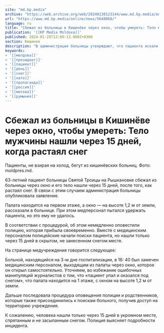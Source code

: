 ```yaml
---
site: "md.kp.media"
archive: "https://web.archive.org/web/20240130123144/www.md.kp.media/online/news/5648068/"
url: "https://www.md.kp.media/online/news/5648068/"
language: ru
title: "Сбежал из больницы в Кишинёве через окно, чтобы умереть: Тело мужчины нашли через 15 дней, когда растаял снег"
publication: '[[KP Media Moldova]]'
published: 2024-01-28T12:00:13.000Z+0300
section: Кишинев
description: "В администрации больницы утверждают, что пациента искали полицейские и родственники, но он замёрз в укромном месте, но не в снегу"
keywords:
- '[[молдова]]'
- '[[президент]]'
- '[[пациент]]'
- '[[день]]'
- '[[снег]]'
- '[[нато]]'
- '[[пропаганда]]'
- '[[россия]]'
- '[[москва]]'
- '[[румыния]]'
---
```


# Сбежал из больницы в Кишинёве через окно, чтобы умереть: Тело мужчины нашли через 15 дней, когда растаял снег

Пациенты, не взирая на холод, бегут из кишинёвских больниц. Фото: moldpres.md.

63-летний пациент больницы Святой Троицы на Рышкановке сбежал из больницы через окно и его тело нашли через 15 дней, после того, как растаял снег. В связи с этим случаем администрация больницы опубликовала заявление.

Палата находится на первом этаже, а окно — на высоте 1,2 м от земли, рассказали в больнице. При этом медперсонал пытался удержать пациента, но это ему не удалось.

В соответствии с процедурой, об этом немедленно оповестили полицию, которая прибыла своевременно. Вместе с медицинским персоналом полицейские начали поиски пациента, но нашли только через 15 дней в скрытом, не занесенном снегом месте.

На странице медучреждения говорится следующее:

Больной, находящийся на 3-м дне госпитализации, в 16: 40 был замечен медицинским персоналом, выходящим из палаты через окно, которое он открыл самостоятельно. Уточняем, во избежание ошибочных манипуляций журналистов о том, что «пациент упал и оказался под снегом», что палата находится на 1 этаже, с окном на высоте 1,2 м от земли.

Дальше последовала процедура оповещения полиции и родственников, которые также присоединились к поискам больного, получив доступ на территорию учреждения.

К сожалению, человека нашли только через 15 дней в укромном месте, спрятанным и не засыпанным снегом. Полиция выясняет подробности инцидента.